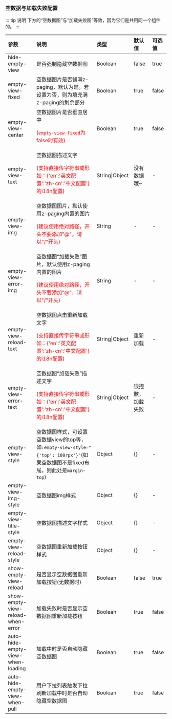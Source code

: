 ### 空数据与加载失败配置

::: tip 说明
下方的“空数据图”与“加载失败图”等效，因为它们是共用同一个组件的。
:::

| 参数                                                    | 说明                                                         | 类型           | 默认值           | 可选值 |
| :------------------------------------------------------ | :----------------------------------------------------------- | :------------- | :--------------- | :----- |
| hide-empty-view                                         | 是否强制隐藏空数据图                                         | Boolean        | false            | true   |
| empty-view-fixed <Badge text="2.0.3"/>                  | 空数据图片是否铺满z-paging，默认为是。若设置为否，则为填充满z-paging的剩余部分 | Boolean        | true             | false  |
| empty-view-center <Badge text="2.0.6"/>                 | 空数据图片是否垂直居中<p style="color:red;">(`empty-view-fixed`为false时有效)</p> | Boolean        | true             | false  |
| empty-view-text                                         | 空数据图描述文字<p style="color:red;">(支持直接传字符串或形如：{'en':'英文配置':'zh-cn':'中文配置'}的i18n配置)</p> | String\|Object | 没有数据哦~      | -      |
| empty-view-img                                          | 空数据图图片，默认使用z-paging内置的图片<br><p style="color:red;">(建议使用绝对路径，开头不要添加"@"，请以"/"开头)</p> | String         | -                | -      |
| empty-view-error-img <Badge text="1.6.7"/>              | 空数据图“加载失败”图片，默认使用z-paging内置的图片<br><p style="color:red;">(建议使用绝对路径，开头不要添加"@"，请以"/"开头)</p> | String         | -                | -      |
| empty-view-reload-text <Badge text="1.6.7"/>            | 空数据图点击重新加载文字<p style="color:red;">(支持直接传字符串或形如：{'en':'英文配置':'zh-cn':'中文配置'}的i18n配置)</p> | String\|Object | 重新加载         | -      |
| empty-view-error-text <Badge text="1.6.7"/>             | 空数据图“加载失败”描述文字<p style="color:red;">(支持直接传字符串或形如：{'en':'英文配置':'zh-cn':'中文配置'}的i18n配置)</p> | String\|Object | 很抱歉，加载失败 | -      |
| empty-view-style                                        | 空数据图样式，可设置空数据view的top等，<br>如`:empty-view-style="{'top':'100rpx'}"`(如果空数据图不是fixed布局，则此处是`margin-top`) | Object         | {}               | -      |
| empty-view-img-style                                    | 空数据图img样式                                              | Object         | {}               | -      |
| empty-view-title-style                                  | 空数据图描述文字样式                                         | Object         | {}               | -      |
| empty-view-reload-style <Badge text="1.6.7"/>           | 空数据图重新加载按钮样式                                     | Object         | {}               | -      |
| show-empty-view-reload <Badge text="1.6.7"/>            | 是否显示空数据图重新加载按钮(无数据时)                       | Boolean        | false            | true   |
| show-empty-view-reload-when-error <Badge text="1.6.7"/> | 加载失败时是否显示空数据图重新加载按钮                       | Boolean        | true             | false  |
| auto-hide-empty-view-when-loading                       | 加载中时是否自动隐藏空数据图                                 | Boolean        | true             | false  |
| auto-hide-empty-view-when-pull <Badge text="2.0.9"/>                          | 用户下拉列表触发下拉刷新加载中时是否自动隐藏空数据图         | Boolean        | true             | false  |